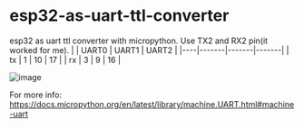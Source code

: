 # esp32-as-uart-ttl-converter
esp32 as uart ttl converter with micropython. 
Use TX2 and RX2 pin(it worked for me).
|    | UART0 | UART1 | UART2 |
|----|-------|-------|-------|
| tx | 1     | 10    | 17    |
| rx | 3     | 9     | 16    |


![image](https://user-images.githubusercontent.com/21161299/154164637-a10ae295-9607-48f3-b5e5-a19115052e09.png)

For more info: https://docs.micropython.org/en/latest/library/machine.UART.html#machine-uart
